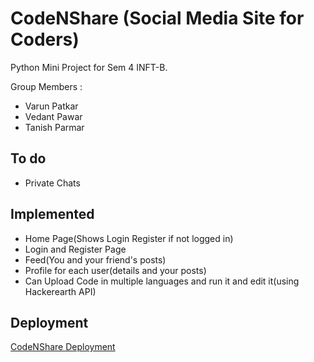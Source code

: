 # CodeNShare (Social Media Site for Coders)

Python Mini Project for Sem 4 INFT-B. 

Group Members : 
- Varun Patkar
- Vedant Pawar
- Tanish Parmar

## To do

- Private Chats

## Implemented

- Home Page(Shows Login Register if not logged in)
- Login and Register Page
- Feed(You and your friend's posts)
- Profile for each user(details and your posts)
- Can Upload Code in multiple languages and run it and edit it(using Hackerearth API)

## Deployment

[CodeNShare Deployment](https://social-media-site-django.herokuapp.com/)
